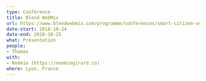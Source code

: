 ```yaml
---
type: Conférence
title: Blend WebMix
url: https://www.blendwebmix.com/programme/conferences/smart-citizen-vers-une-production-de-donnees-citoyennes/
date-start: 2018-10-24
date-end: 2018-10-25
what: Présentation
people:
- Thomas
with:
- Noémie (https://noemiegirard.co)
where: Lyon, France
---
```

